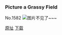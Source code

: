 ### Picture a Grassy Field
No.1582
![图片不见了~~~](https://imgs.xkcd.com/comics/picture_a_grassy_field.png)

[原址](https://xkcd.com//1582) [下载](https://imgs.xkcd.com/comics/picture_a_grassy_field.png)

